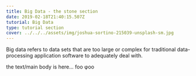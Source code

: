 ```yaml
---
title: Big Data - the stone section
date: 2019-02-18T21:40:15.507Z
tutorial: Big Data
type: tutorial section
cover: ../../../assets/img/joshua-sortino-215039-unsplash-sm.jpg
---
```


Big data refers to data sets that are too large or complex for traditional data-processing application software to adequately deal with.

<!-- end -->
<!-- of excerpt -->

the text/main body is here...
foo φοο
